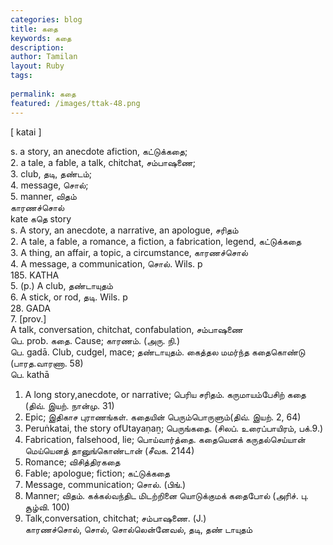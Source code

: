 ```yaml
---
categories: blog
title: கதை
keywords: கதை
description: 
author: Tamilan
layout: Ruby
tags: 
 
permalink: கதை
featured: /images/ttak-48.png
---
```

  
[ katai ]  
  
s. a story, an anecdote afiction, கட்டுக்கதை;  
2. a tale, a fable, a talk, chitchat, சம்பாஷணை;  
3. club, தடி, தண்டம்;  
4. message, சொல்;  
5. manner, விதம்  
காரணச்சொல்  
kate கதெ story  
s. A story, an anecdote, a narrative, an apologue, சரிதம்  
2. A tale, a fable, a romance, a fiction, a fabrication, legend, கட்டுக்கதை  
3. A thing, an affair, a topic, a circumstance, காரணச்சொல்  
4. A message, a communication, சொல். Wils. p  
185. KATHA  
5. (p.) A club, தண்டாயுதம்  
6. A stick, or rod, தடி. Wils. p  
28. GADA  
7. [prov.]  
A talk, conversation, chitchat, confabulation, சம்பாஷணை  
பெ. prob. கதை. Cause; காரணம். (அரு. நி.)  
பெ. gadā. Club, cudgel, mace; தண்டாயுதம். கைத்தல மமர்ந்த கதைகொண்டு (பாரத.வாரணா. 58)  
பெ. kathā  
1. A long story,anecdote, or narrative; பெரிய சரிதம். கருமாயம்பேசிற் கதை (திவ். இயற். நான்மு. 31)  
2. Epic; இதிகாச புராணங்கள். கதையின் பெரும்பொருளும்(திவ். இயற். 2, 64)  
3. Peruṅkatai, the story ofUtayaṇaṉ; பெருங்கதை. (சிலப். உரைப்பாயிரம், பக்.9.)  
4. Fabrication, falsehood, lie; பொய்வார்த்தை. கதையெனக் கருதல்செய்யான் மெய்யெனத் தானுங்கொண்டான் (சீவக. 2144)  
5. Romance; விசித்திரகதை  
6. Fable; apologue; fiction; கட்டுக்கதை  
7. Message, communication; சொல். (பிங்.)  
8. Manner; விதம். கக்கல்வந்திட மிடற்றினை யொடுக்குமக் கதைபோல் (அரிச். பு. சூழ்வி. 100)  
9. Talk,conversation, chitchat; சம்பாஷணை. (J.)  
காரணச்சொல், சொல், சொல்லென்னேவல், தடி, தண் டாயுதம்